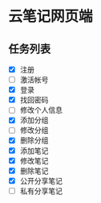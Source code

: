 # 云笔记网页端

## 任务列表

- [x] 注册
- [ ] 激活帐号
- [x] 登录
- [x] 找回密码
- [ ] 修改个人信息
- [x] 添加分组
- [ ] 修改分组
- [x] 删除分组
- [x] 添加笔记
- [x] 修改笔记
- [x] 删除笔记
- [x] 公开分享笔记
- [ ] 私有分享笔记
